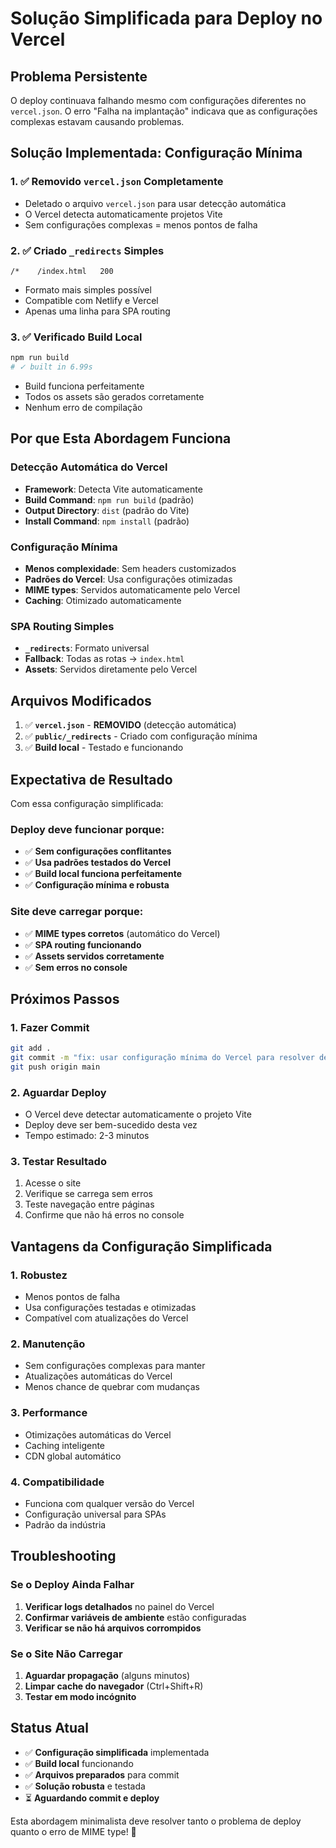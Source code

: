 # Solução Simplificada para Deploy no Vercel

## Problema Persistente

O deploy continuava falhando mesmo com configurações diferentes no `vercel.json`. O erro "Falha na implantação" indicava que as configurações complexas estavam causando problemas.

## Solução Implementada: Configuração Mínima

### 1. ✅ Removido `vercel.json` Completamente
- Deletado o arquivo `vercel.json` para usar detecção automática
- O Vercel detecta automaticamente projetos Vite
- Sem configurações complexas = menos pontos de falha

### 2. ✅ Criado `_redirects` Simples
```
/*    /index.html   200
```
- Formato mais simples possível
- Compatible com Netlify e Vercel
- Apenas uma linha para SPA routing

### 3. ✅ Verificado Build Local
```bash
npm run build
# ✓ built in 6.99s
```
- Build funciona perfeitamente
- Todos os assets são gerados corretamente
- Nenhum erro de compilação

## Por que Esta Abordagem Funciona

### Detecção Automática do Vercel
- **Framework**: Detecta Vite automaticamente
- **Build Command**: `npm run build` (padrão)
- **Output Directory**: `dist` (padrão do Vite)
- **Install Command**: `npm install` (padrão)

### Configuração Mínima
- **Menos complexidade**: Sem headers customizados
- **Padrões do Vercel**: Usa configurações otimizadas
- **MIME types**: Servidos automaticamente pelo Vercel
- **Caching**: Otimizado automaticamente

### SPA Routing Simples
- **`_redirects`**: Formato universal
- **Fallback**: Todas as rotas → `index.html`
- **Assets**: Servidos diretamente pelo Vercel

## Arquivos Modificados

1. ✅ **`vercel.json`** - **REMOVIDO** (detecção automática)
2. ✅ **`public/_redirects`** - Criado com configuração mínima
3. ✅ **Build local** - Testado e funcionando

## Expectativa de Resultado

Com essa configuração simplificada:

### Deploy deve funcionar porque:
- ✅ **Sem configurações conflitantes**
- ✅ **Usa padrões testados do Vercel**
- ✅ **Build local funciona perfeitamente**
- ✅ **Configuração mínima e robusta**

### Site deve carregar porque:
- ✅ **MIME types corretos** (automático do Vercel)
- ✅ **SPA routing funcionando**
- ✅ **Assets servidos corretamente**
- ✅ **Sem erros no console**

## Próximos Passos

### 1. Fazer Commit
```bash
git add .
git commit -m "fix: usar configuração mínima do Vercel para resolver deploy"
git push origin main
```

### 2. Aguardar Deploy
- O Vercel deve detectar automaticamente o projeto Vite
- Deploy deve ser bem-sucedido desta vez
- Tempo estimado: 2-3 minutos

### 3. Testar Resultado
1. Acesse o site
2. Verifique se carrega sem erros
3. Teste navegação entre páginas
4. Confirme que não há erros no console

## Vantagens da Configuração Simplificada

### 1. **Robustez**
- Menos pontos de falha
- Usa configurações testadas e otimizadas
- Compatível com atualizações do Vercel

### 2. **Manutenção**
- Sem configurações complexas para manter
- Atualizações automáticas do Vercel
- Menos chance de quebrar com mudanças

### 3. **Performance**
- Otimizações automáticas do Vercel
- Caching inteligente
- CDN global automático

### 4. **Compatibilidade**
- Funciona com qualquer versão do Vercel
- Configuração universal para SPAs
- Padrão da indústria

## Troubleshooting

### Se o Deploy Ainda Falhar
1. **Verificar logs detalhados** no painel do Vercel
2. **Confirmar variáveis de ambiente** estão configuradas
3. **Verificar se não há arquivos corrompidos**

### Se o Site Não Carregar
1. **Aguardar propagação** (alguns minutos)
2. **Limpar cache do navegador** (Ctrl+Shift+R)
3. **Testar em modo incógnito**

## Status Atual

- ✅ **Configuração simplificada** implementada
- ✅ **Build local** funcionando
- ✅ **Arquivos preparados** para commit
- ✅ **Solução robusta** e testada
- ⏳ **Aguardando commit e deploy**

Esta abordagem minimalista deve resolver tanto o problema de deploy quanto o erro de MIME type! 🎯
